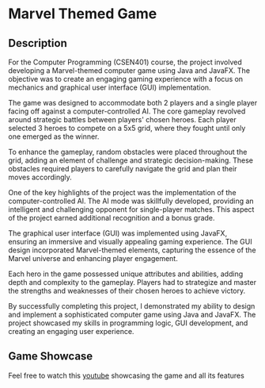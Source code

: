 # Marvel Themed Game
## Description
For the Computer Programming (CSEN401) course, the project involved developing a Marvel-themed computer game using Java and JavaFX. The objective was to create an engaging gaming experience with a focus on mechanics and graphical user interface (GUI) implementation.

The game was designed to accommodate both 2 players and a single player facing off against a computer-controlled AI. The core gameplay revolved around strategic battles between players' chosen heroes. Each player selected 3 heroes to compete on a 5x5 grid, where they fought until only one emerged as the winner.

To enhance the gameplay, random obstacles were placed throughout the grid, adding an element of challenge and strategic decision-making. These obstacles required players to carefully navigate the grid and plan their moves accordingly.

One of the key highlights of the project was the implementation of the computer-controlled AI. The AI mode was skillfully developed, providing an intelligent and challenging opponent for single-player matches. This aspect of the project earned additional recognition and a bonus grade.

The graphical user interface (GUI) was implemented using JavaFX, ensuring an immersive and visually appealing gaming experience. The GUI design incorporated Marvel-themed elements, capturing the essence of the Marvel universe and enhancing player engagement.

Each hero in the game possessed unique attributes and abilities, adding depth and complexity to the gameplay. Players had to strategize and master the strengths and weaknesses of their chosen heroes to achieve victory.

By successfully completing this project, I demonstrated my ability to design and implement a sophisticated computer game using Java and JavaFX. The project showcased my skills in programming logic, GUI development, and creating an engaging user experience.

## Game Showcase
Feel free to watch this [youtube](https://www.youtube.com/watch?v=TvYT8BS-Wxc) showcasing the game and all its features
